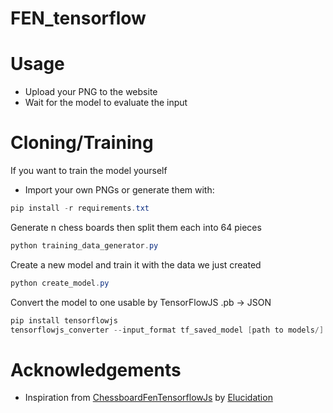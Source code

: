 # FEN_tensorflow

# Usage
- Upload your PNG to the website 
- Wait for the model to evaluate the input

# Cloning/Training
If you want to train the model yourself

- Import your own PNGs or generate them with: 
```powershell
pip install -r requirements.txt
```



Generate n chess boards then split them each into 64 pieces
```powershell
python training_data_generator.py
```
Create a new model and train it with the data we just created
```powershell
python create_model.py
```
Convert the model to one usable by TensorFlowJS .pb -> JSON
```powershell
pip install tensorflowjs
tensorflowjs_converter --input_format tf_saved_model [path to models/] [output dir]
```

# Acknowledgements
- Inspiration from [ChessboardFenTensorflowJs](https://github.com/Elucidation/ChessboardFenTensorflowJs) by [Elucidation](https://github.com/Elucidation)
